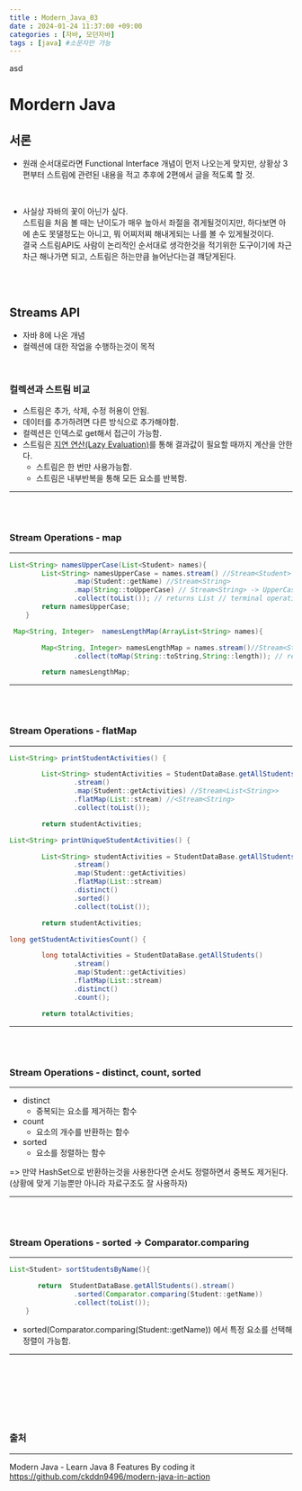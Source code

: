 ```yaml
---
title : Modern_Java_03
date : 2024-01-24 11:37:00 +09:00
categories : [자바, 모던자바]
tags : [java] #소문자만 가능
---
```


asd
<br>


# Mordern Java

## 서론
- 원래 순서대로라면 Functional Interface 개념이 먼저 나오는게 맞지만, 상황상 3편부터 스트림에 관련된 내용을 적고 추후에 2편에서 글을 적도록 할 것.

<br>

- 사실상 자바의 꽃이 아닌가 싶다. <br>
스트림을 처음 볼 때는 난이도가 매우 높아서 좌절을 겪게될것이지만, 하다보면 아에 손도 못댈정도는 아니고, 뭐 어찌저찌 해내게되는 나를 볼 수 있게될것이다. <br>
결국 스트림API도 사람이 논리적인 순서대로 생각한것을 적기위한 도구이기에 차근차근 해나가면 되고, 스트림은 하는만큼 늘어난다는걸 꺠닫게된다.


<br><br>


## Streams API
- 자바 8에 나온 개념
- 컬렉션에 대한 작업을 수행하는것이 목적

<br>

### 컬렉션과 스트림 비교
- 스트림은 추가, 삭제, 수정 허용이 안됨.
- 데이터를 추가하려면 다른 방식으로 추가해야함.
- 컬렉션은 인덱스로 get해서 접근이 가능함.
- 스트림은 <U>지연 연산(Lazy Evaluation)</U>를 통해 결과값이 필요할 때까지 계산을 안한다.
  - 스트림은 한 번만 사용가능함.
  - 스트림은 내부반복을 통해 모든 요소를 반복함.
---
<br><br>

### Stream Operations - map 
---
```java
List<String> namesUpperCase(List<Student> names){
        List<String> namesUpperCase = names.stream() //Stream<Student>
                .map(Student::getName) //Stream<String>
                .map(String::toUpperCase) // Stream<String> -> UpperCase
                .collect(toList()); // returns List // terminal operation
        return namesUpperCase;
    }
```


```java
 Map<String, Integer>  namesLengthMap(ArrayList<String> names){

        Map<String, Integer> namesLengthMap = names.stream()//Stream<String>
                .collect(toMap(String::toString,String::length)); // returns Map

        return namesLengthMap;
```
---


<br><br>


### Stream Operations - flatMap 
---

```java
List<String> printStudentActivities() {

        List<String> studentActivities = StudentDataBase.getAllStudents()
                .stream()
                .map(Student::getActivities) //Stream<List<String>>
                .flatMap(List::stream) //<Stream<String>
                .collect(toList());

        return studentActivities;

```

```java
List<String> printUniqueStudentActivities() {

        List<String> studentActivities = StudentDataBase.getAllStudents()
                .stream()
                .map(Student::getActivities)
                .flatMap(List::stream)
                .distinct()
                .sorted()
                .collect(toList());

        return studentActivities;
```

```java
long getStudentActivitiesCount() {

        long totalActivities = StudentDataBase.getAllStudents()
                .stream()
                .map(Student::getActivities)
                .flatMap(List::stream)
                .distinct()
                .count();

        return totalActivities;
```

---

<br><br>


### Stream Operations - distinct, count, sorted 
---
- distinct
  - 중복되는 요소를 제거하는 함수
- count
  - 요소의 개수를 반환하는 함수
- sorted
  - 요소를 정렬하는 함수

=> 만약 HashSet으로 반환하는것을 사용한다면 순서도 정렬하면서 중복도 제거된다. (상황에 맞게 기능뿐만 아니라 자료구조도 잘 사용하자)

---

<br><br>





### Stream Operations - sorted -> Comparator.comparing
---

```java
List<Student> sortStudentsByName(){

       return  StudentDataBase.getAllStudents().stream()
                .sorted(Comparator.comparing(Student::getName))
                .collect(toList());
    }
```
- sorted(Comparator.comparing(Student::getName)) 에서 특정 요소를 선택해 정렬이 가능함.


---

<br><br>






<br><br><br>

### 출처
---
Modern Java - Learn Java 8 Features By coding it <br>
https://github.com/ckddn9496/modern-java-in-action